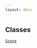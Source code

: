 ```yaml
---
layout: docs
---
```

## Classes

<a href="../object/Scene.html#Scene"
target="main"><code>Scene</code></a>  
